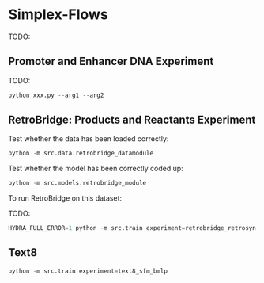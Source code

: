 # Simplex-Flows

TODO:

## Promoter and Enhancer DNA Experiment

TODO:

```py
python xxx.py --arg1 --arg2
```

## RetroBridge: Products and Reactants Experiment

Test whether the data has been loaded correctly:

```py
python -m src.data.retrobridge_datamodule
```

Test whether the model has been correctly coded up:

```py
python -m src.models.retrobridge_module
```


To run RetroBridge on this dataset:

TODO:

```py
HYDRA_FULL_ERROR=1 python -m src.train experiment=retrobridge_retrosyn
```



## Text8

```py
python -m src.train experiment=text8_sfm_bmlp
```